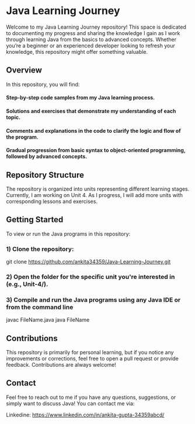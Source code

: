 # Java Learning Journey

Welcome to my Java Learning Journey repository! This space is dedicated to documenting my progress and sharing the knowledge I gain as I work through learning Java from the basics to advanced concepts. Whether you’re a beginner or an experienced developer looking to refresh your knowledge, this repository might offer something valuable.

## Overview
In this repository, you will find:

#### Step-by-step code samples from my Java learning process.
#### Solutions and exercises that demonstrate my understanding of each topic.
#### Comments and explanations in the code to clarify the logic and flow of the program.
#### Gradual progression from basic syntax to object-oriented programming, followed by advanced concepts.

## Repository Structure
The repository is organized into units representing different learning stages. Currently, I am working on Unit 4. As I progress, I will add more units with corresponding lessons and exercises.

## Getting Started
To view or run the Java programs in this repository:

### 1) Clone the repository:

git clone https://github.com/ankita34359/Java-Learning-Journey.git

### 2) Open the folder for the specific unit you're interested in (e.g., Unit-4/).

### 3) Compile and run the Java programs using any Java IDE or from the command line
javac FileName.java
java FileName

## Contributions

This repository is primarily for personal learning, but if you notice any improvements or corrections, feel free to open a pull request or provide feedback. Contributions are always welcome!

## Contact
Feel free to reach out to me if you have any questions, suggestions, or simply want to discuss Java! You can contact me via:

Linkedine: https://www.linkedin.com/in/ankita-gupta-34359abcd/
